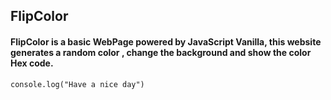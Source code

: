 ## FlipColor

#### FlipColor is a basic WebPage powered by JavaScript Vanilla, this website generates a random color , change the background and show the color Hex code.

`console.log("Have a nice day")`
